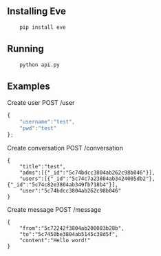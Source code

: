 ## Installing Eve

``` bash
	pip install eve
```

## Running
``` bash
	python api.py
```

## Examples

Create user
POST /user
``` javascript 
{
	"username":"test",
	"pwd":"test"
};
```

Create conversation
POST /conversation

```
{
	"title":"test",
	"adms":[{"_id":"5c74bdcc3804ab262c98b046"}],
	"users":[{"_id":"5c74c7a23804ab3424005db2"},{"_id":"5c74c82e3804ab349fb718b4"}],
	"user":"5c74bdcc3804ab262c98b046"
}
```

Create message
POST /message

```
{
	"from":"5c72242f3804ab200083b28b",
	"to":"5c7450be3804ab5145c38d5f",
	"content":"Hello word!"
}
```
